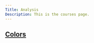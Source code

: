 ```yaml
---
Title: Analysis
Description: This is the courses page.
---
```


<div class="analysis colors">
    <h2><a href="%base_url%/analysis/colors">Colors</a></h2>
</div>

<!---
<div class="analysis load">
    <h2><a href="%base_url%/analysis/load">Load</a></h2>
</div>

<div class="analysis designprinciples">
    <h2><a href="%base_url%/analysis/design_principles">Design principles</a></h2>
</div>
--->